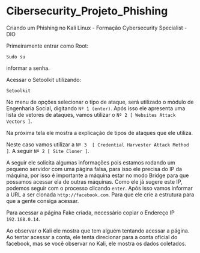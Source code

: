 # Cibersecurity_Projeto_Phishing
Criando um Phishing no Kali Linux - Formação Cybersecurity Specialist - DIO

Primeiramente entrar como Root:

`Sudo su`

informar a senha.

Acessar o Setoolkit utilizando:

`Setoolkit`

No menu de opções selecionar o tipo de ataque, será utilizado o módulo de Engenharia Social, digitando `Nº 1 (enter)`. 
Após isso ele apresenta uma lista de vetores de ataques, vamos utilizar o `Nº 2 [ Websites Attack Vectors ]`.

Na próxima tela ele mostra a explicação de tipos de ataques que ele utiliza.

Neste caso vamos utilizar a `Nº 3  [ Credential Harvester Attack Method ]`.
A seguir `Nº 2 [ Site Cloner ]`.


A seguir ele solicita algumas informações pois estamos rodando um pequeno servidor com uma página falsa, 
para isso ele precisa do IP da máquina, por isso é importante a máquina estar no modo Bridge para que possamos acessar ela de outras máquinas. 
Como ele já sugere este IP, podemos seguir com o processo clicando `enter`.
Após isso vamos informar a URL a ser clonada `http://facebook.com`. Para que ele crie a estrutura para que a gente consiga acessar.


Para acessar a página Fake criada, necessário copiar o Endereço IP `192.168.0.14`.

Ao observar o Kali ele mostra que tem alguém tentando acessar a página.
Ao tentar acessar a conta, ele tenta direcionar para a conta oficial do facebook, mas se você observar no Kali, ele mostra os dados coletados.

